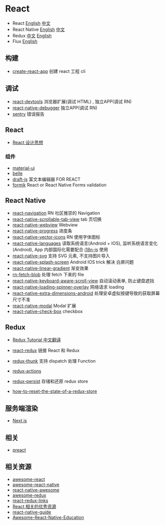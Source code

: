 # React

- React [English](https://reactjs.org/) [中文](https://react.docschina.org/)
- React Native [English](https://facebook.github.io/react-native) [中文](https://reactnative.cn/)
- Redux [中文](http://cn.redux.js.org/) [English](https://redux.js.org/)
- Flux [English](https://github.com/facebook/flux)

## 构建

- [create-react-app](https://github.com/facebook/create-react-app) 创建 react 工程 cli

## 调试

- [react-devtools](https://github.com/facebook/react-devtools) 浏览器扩展(调试 HTML) , 独立APP(调试 RN) 
- [react-native-debugger](https://github.com/jhen0409/react-native-debugger) 独立APP(调试 RN)
- [sentry](https://sentry.io/welcome/) 错误报告

## React

- [React 设计思想](https://github.com/react-guide/react-basic)

### 组件

- [material-ui](https://github.com/mui-org/material-ui)
- [belle](https://github.com/nikgraf/belle/)
- [draft-js](https://github.com/facebook/draft-js) 富文本编辑器 FOR REACT
- [formik](https://github.com/jaredpalmer/formik) React or React Native Forms validation

## React Native

- [react-navigation](https://github.com/react-navigation/react-navigation) RN 社区推崇的 Navigation
- [react-native-scrollable-tab-view](https://github.com/ptomasroos/react-native-scrollable-tab-view) tab 页切换
- [react-native-webview](https://github.com/react-native-community/react-native-webview) Webview
- [react-native-progress](https://github.com/oblador/react-native-progress) 进度条
- [react-native-vector-icons](https://github.com/oblador/react-native-vector-icons) RN 使用字体图标
- [react-native-languages](https://github.com/react-native-community/react-native-languages) 读取系统语言(Android + IOS), 监听系统语言变化(Android), App 内部国际化需要配合 [i18n-js](https://github.com/fnando/i18n-js) 使用
- [react-native-svg](https://github.com/react-native-community/react-native-svg) 支持 SVG 元素, 不支持图片导入
- [react-native-splash-screen](https://github.com/crazycodeboy/react-native-splash-screen) Android IOS trick 解决 白屏问题
- [react-native-linear-gradient](https://github.com/react-native-community/react-native-linear-gradient) 渐变效果
- [rn-fetch-blob](https://github.com/joltup/rn-fetch-blob) 处理 fetch 下来的 file
- [react-native-keyboard-aware-scroll-view](https://github.com/APSL/react-native-keyboard-aware-scroll-view) 自动滚动表单, 防止键盘遮挡
- [react-native-loading-spinner-overlay](https://github.com/joinspontaneous/react-native-loading-spinner-overlay) 网络请求 loading
- [react-native-extra-dimensions-android](https://github.com/Sunhat/react-native-extra-dimensions-android) 处理安卓虚拟按键导致的获取屏幕尺寸不准
- [react-native-modal](https://github.com/react-native-community/react-native-modal) Modal 扩展
- [react-native-check-box](https://github.com/crazycodeboy/react-native-check-box) checkbox

## Redux

- [Redux Tutorial 中文翻译](https://github.com/react-guide/redux-tutorial-cn)
- [react-redux](https://github.com/reduxjs/react-redux) 链接 React 和 Redux
- [redux-thunk](https://github.com/reduxjs/redux-thunk) 支持 dispatch 处理 Function
- [redux-actions](https://github.com/redux-utilities/redux-actions)
- [redux-persist](https://github.com/rt2zz/redux-persist) 存储和还原 redux store

- [how-to-reset-the-state-of-a-redux-store](https://stackoverflow.com/questions/35622588/how-to-reset-the-state-of-a-redux-store)

## 服务端渲染

- [Next.js](https://github.com/zeit/next.js)

## 相关

- [preact](https://github.com/developit/preact)

## 相关资源

- [awesome-react](https://github.com/enaqx/awesome-react)
- [awesome-react-native](https://github.com/jondot/awesome-react-native)
- [react-native-awesome](https://github.com/crazycodeboy/react-native-awesome)
- [awesome-redux](https://github.com/xgrommx/awesome-redux)
- [react-redux-links](https://github.com/markerikson/react-redux-links)
- [React 相关的优秀资源](https://github.com/ywwhack/react-journey)
- [react-native-guide](https://github.com/reactnativecn/react-native-guide)
- [Awesome-React-Native-Education](https://github.com/hsavit1/Awesome-React-Native-Education)
